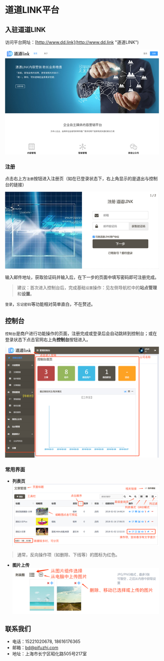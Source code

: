 # 道道LINK平台

## 入驻道道LINK

访问平台网址：[http://www.dd.link](http://www.dd.link "道道LINK")

![](/assets/00homepage.png)

### 注册

点击右上方`注册`按钮进入注册页（如在已登录状态下，右上角显示的是退出与控制台的链接）

![](/assets/01register.png)

输入邮件地址，获取验证码并输入后，在下一步的页面中填写密码即可注册完成。

> 建议：首次进入控制台后，完成基础`设置`操作：见左侧导航栏中的**站点管理**和**设置**。

`登录`，`忘记密码`等功能相对简单直白，不在赘述。

## 控制台

`控制台`是商户进行功能操作的页面，注册完成或登录后会自动跳转到控制台；或在登录状态下点击官网右上角**控制台**按钮进入。

![](/assets/02console.png)

### 常用界面

* **列表页**<br>
![](/assets/03ui_list.png)
> 通常，反向操作项（如删除、下线等）的图标为红色。

* **图片上传**<br>
![](/assets/03ui_imageupload.png)

## 联系我们

* 电话：15221020678, 18616176365
* 邮箱：bd@pifuzhi.com
* 地址：上海市长宁区昭化路505号217室



